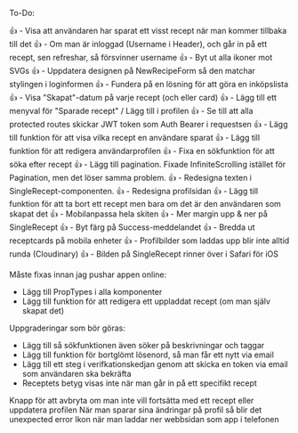 To-Do:

👍 - Visa att användaren har sparat ett visst recept när man kommer tillbaka till det
👍 - Om man är inloggad (Username i Header), och går in på ett recept, sen refreshar, så försvinner username
👍 - Byt ut alla ikoner mot SVGs
👍 - Uppdatera designen på NewRecipeForm så den matchar stylingen i loginformen
👍 - Fundera på en lösning för att göra en inköpslista
👍 - Visa "Skapat"-datum på varje recept (och eller card)
👍 - Lägg till ett menyval för "Sparade recept" / Lägg till i profilen
👍 - Se till att alla protected routes skickar JWT token som Auth Bearer i requestsen
👍 - Lägg till funktion för att visa vilka recept en användare sparat
👍 - Lägg till funktion för att redigera användarprofilen
👍 - Fixa en sökfunktion för att söka efter recept
👍 - Lägg till pagination. Fixade InfiniteScrolling istället för Pagination, men det löser samma problem.
👍 - Redesigna texten i SingleRecept-componenten.
👍 - Redesigna profilsidan
👍 - Lägg till funktion för att ta bort ett recept men bara om det är den användaren som skapat det
👍 - Mobilanpassa hela skiten
👍 - Mer margin upp & ner på SingleRecept
👍 - Byt färg på Success-meddelandet
👍 - Bredda ut receptcards på mobila enheter
👍 - Profilbilder som laddas upp blir inte alltid runda (Cloudinary)
👍 - Bilden på SingleRecept rinner över i Safari för iOS

Måste fixas innan jag pushar appen online:

- Lägg till PropTypes i alla komponenter
- Lägg till funktion för att redigera ett uppladdat recept (om man själv skapat det)

Uppgraderingar som bör göras:

- Lägg till så sökfunktionen även söker på beskrivningar och taggar
- Lägg till funktion för bortglömt lösenord, så man får ett nytt via email
- Lägg till ett steg i verifkationskedjan genom att skicka en token via email som användaren ska bekräfta
- Receptets betyg visas inte när man går in på ett specifikt recept

Knapp för att avbryta om man inte vill fortsätta med ett recept eller uppdatera profilen
När man sparar sina ändringar på profil så blir det unexpected error
Ikon när man laddar ner webbsidan som app i telefonen
